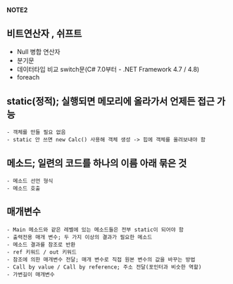 #### NOTE2
## 비트연산자 , 쉬프트
- Null 병합 연산자
- 분기문
- 데이터타입 비교 switch문(C# 7.0부터 - .NET Framework 4.7 / 4.8)
- foreach
## static(정적); 실행되면 메모리에 올라가서 언제든 접근 가능
    - 객체를 만들 필요 없음
    - static 안 쓰면 new Calc() 사용해 객체 생성 -> 힙에 객체를 올려보내야 함
## 메소드; 일련의 코드를 하나의 이름 아래 묶은 것
    - 메소드 선언 형식
    - 메소드 호출
## 매개변수
    - Main 메소드와 같은 레벨에 있는 메소드들은 전부 static이 되어야 함
    - 출력전용 매개 변수; 두 가지 이상의 결과가 필요한 메소드
    - 메소드 결과를 참조로 반환
    - ref 키워드 / out 키워드
    - 참조에 의한 매개변수 전달; 매개 변수로 직접 원본 변수의 값을 바꾸는 방법
    - Call by value / Call by reference; 주소 전달(포인터과 비슷한 역할)
    - 가변길이 매개변수
